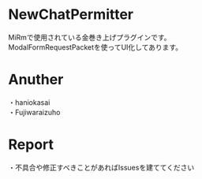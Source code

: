 NewChatPermitter
====
MiRmで使用されている金巻き上げプラグインです。<br>
ModalFormRequestPacketを使ってUI化してあります。
# Anuther
・haniokasai <br>
・Fujiwaraizuho
# Report
・不具合や修正すべきことがあればIssuesを建ててください
